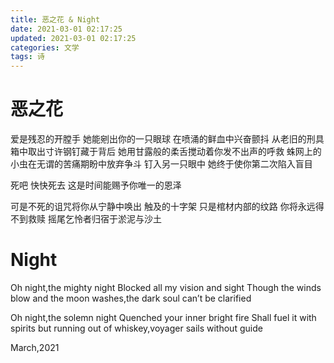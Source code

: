 ```yaml
---
title: 恶之花 & Night
date: 2021-03-01 02:17:25
updated: 2021-03-01 02:17:25
categories: 文学
tags: 诗
---
```


# 恶之花

爱是残忍的开膛手
她能剜出你的一只眼球
在喷涌的鲜血中兴奋颤抖
从老旧的刑具箱中取出寸许钢钉藏于背后
她用甘露般的柔舌搅动着你发不出声的呼救
蛛网上的小虫在无谓的苦痛期盼中放弃争斗
钉入另一只眼中 她终于使你第二次陷入盲目

死吧 快快死去 这是时间能赐予你唯一的恩泽

可是不死的诅咒将你从宁静中唤出
触及的十字架 只是棺材内部的纹路
你将永远得不到救赎
摇尾乞怜者归宿于淤泥与沙土

# Night

Oh night,the mighty night 
Blocked all my vision and sight
Though the winds blow and the moon washes,the dark soul can’t be clarified 

Oh night,the solemn night
Quenched your inner bright fire
Shall fuel it with spirits but running out of whiskey,voyager sails without guide

March,2021
